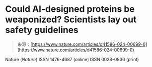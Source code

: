 <!--yml
category: 未分类
date: 2024-05-27 14:48:06
-->

# Could AI-designed proteins be weaponized? Scientists lay out safety guidelines

> 来源：[https://www.nature.com/articles/d41586-024-00699-0](https://www.nature.com/articles/d41586-024-00699-0)

Nature (*Nature*) ISSN 1476-4687 (online) ISSN 0028-0836 (print)